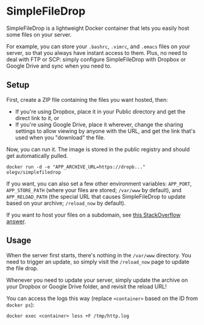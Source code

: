 SimpleFileDrop
==============
SimpleFileDrop is a lightweight Docker container that lets you easily host some
files on your server.

For example, you can store your `.bashrc`, `.vimrc`, and `.emacs` files on your
server, so that you always have instant access to them. Plus, no need to deal
with FTP or SCP: simply configure SimpleFileDrop with Dropbox or Google Drive
and sync when you need to.

Setup
-----
First, create a ZIP file containing the files you want hosted, then:

- If you're using Dropbox, place it in your Public directory and get the direct
  link to it, or
- If you're using Google Drive, place it wherever, change the sharing settings
  to allow viewing by anyone with the URL, and get the link that's used when you
  "download" the file.

Now, you can run it. The image is stored in the public registry and should get
automatically pulled.

    docker run -d -e "APP_ARCHIVE_URL=https://dropb..." olegv/simplefiledrop

If you want, you can also set a few other environment variables: `APP_PORT`,
`APP_STORE_PATH` (where your files are stored; `/var/www` by default), and
`APP_RELOAD_PATH` (the special URL that causes SimpleFileDrop to update based on
your archive; `/reload_now` by default).

If you want to host your files on a subdomain, see
[this StackOverflow answer](http://stackoverflow.com/a/23975934/832776).

Usage
-----
When the server first starts, there's nothing in the `/var/www` directory. You
need to trigger an update, so simply visit the `/reload_now` page to update the
file drop.

Whenever you need to update your server, simply update the archive on your
Dropbox or Google Drive folder, and revisit the reload URL!

You can access the logs this way (replace `<container>` based on the ID from `docker ps`):

    docker exec <container> less +F /tmp/http.log
